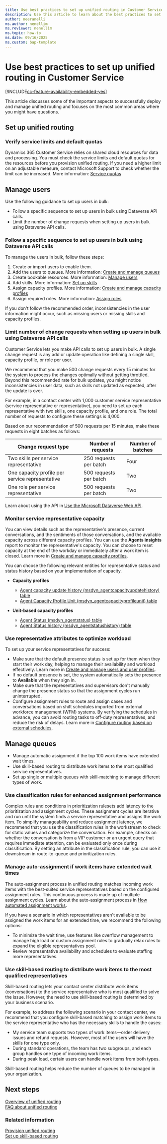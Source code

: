 ```yaml
---
title: Use best practices to set up unified routing in Customer Service
description: Use this article to learn about the best practices to set up unified routing in Customer Service and Dynamics 365 Contact Center and what to do for a successful implementation.
author: neeranelli
ms.author: nenellim
ms.reviewer: nenellim
ms.topic: how-to
ms.date: 09/16/2025
ms.custom: bap-template
---
```


# Use best practices to set up unified routing in Customer Service

[!INCLUDE[cc-feature-availability-embedded-yes](../../includes/cc-feature-availability-embedded-yes.md)]

This article discusses some of the important aspects to successfully deploy and manage unified routing and focuses on the most common areas where you might have questions.

## Set up unified routing

### Verify service limits and default quotas

Dynamics 365 Customer Service relies on shared cloud resources for data and processing. You must check the service limits and default quotas for the resources before you provision unified routing. If you need a higher limit on an adjustable measure, contact Microsoft Support to check whether the limit can be increased. More information: [Service quotas](../implement/service-quotas.md)

## Manage users

Use the following guidance to set up users in bulk:

- Follow a specific sequence to set up users in bulk using Dataverse API calls.
- Limit the number of change requests when setting up users in bulk using Dataverse API calls.

### Follow a specific sequence to set up users in bulk using Dataverse API calls

To manage the users in bulk, follow these steps:

1. Create or import users to enable them.
1. Add the users to queues. More information: [Create and manage queues](queues-omnichannel.md)
1. Create bookable resources. More information: [Manage users](users-user-profiles.md#manage-users-using-the-classic-experience)
1. Add skills. More information: [Set up skills](setup-skills-assign-agents.md)
1. Assign capacity profiles. More information: [Create and manage capacity profiles](capacity-profiles.md)
1. Assign required roles. More information: [Assign roles](../implement/add-users-assign-roles.md)

If you don't follow the recommended order, inconsistencies in the user information might occur, such as missing users or missing skills and capacity profiles.

### Limit number of change requests when setting up users in bulk using Dataverse API calls

Customer Service lets you make API calls to set up users in bulk. A single change request is any add or update operation like defining a single skill, capacity profile, or role per user.

We recommend that you make 500 change requests every 15 minutes for the system to process the changes optimally without getting throttled. Beyond this recommended rate for bulk updates, you might notice inconsistencies in user data, such as skills not updated as expected, after the update is over.

For example, in a contact center with 1,000 customer service representative (service representative or representative), you need to set up each representative with two skills, one capacity profile, and one role. The total number of requests to configure these settings is 4,000.

Based on our recommendation of 500 requests per 15 minutes, make these requests in eight batches as follows:

|Change request type|Number of requests|Number of batches|
|-----------|---------|------------|
|Two skills per service representative|250 requests per batch|Four|
|One capacity profile per service representative|500 requests per batch|Two|
|One role per service representative |500 requests per batch|Two|

Learn about using the API in [Use the Microsoft Dataverse Web API](/power-apps/developer/data-platform/webapi/overview).

### Monitor service representative capacity

You can view details such as the representative's presence, current conversations, and the sentiments of those conversations, and the available capacity across different capacity profiles. You can use the **Agents insights** report to monitor the representative's capacity. You can choose to reset capacity at the end of the workday or immediately after a work item is closed. Learn more in [Create and manage capacity profiles](capacity-profiles.md).

You can choose the following relevant entities for representative status and status history based on your implementation of capacity.

- **Capacity profiles**
  - [Agent capacity update history (msdyn_agentcapacityupdatehistory) table](../../developer/reference/entities/msdyn_agentcapacityupdatehistory.md)
  - [Agent Capacity Profile Unit (msdyn_agentcapacityprofileunit) table](../../developer/reference/entities/msdyn_agentcapacityprofileunit.md)

- **Unit-based capacity profiles**
  - [Agent Status (msdyn_agentstatus) table](../../developer/reference/entities/msdyn_agentstatus.md)
  - [Agent Status history (msdyn_agentstatushistory) table](../../developer/reference/entities/msdyn_agentstatushistory.md)

### Use representative attributes to optimize workload

To set up your service representatives for success:

- Make sure that the default presence status is set up for them when they start their work day, helping to manage their availability and workload effectively. Learn more in [Create and manage users and user profiles](users-user-profiles.md).
- If no default presence is set, the system automatically sets the presence to **Available** when they sign in.
- Make sure that the representatives and supervisors don't manually change the presence status so that the assignment cycles run uninterrupted.
- Configure assignment rules to route and assign cases and conversations based on shift schedules imported from external workforce management (WFM) systems. By verifying the schedules in advance, you can avoid routing tasks to off-duty representatives, and reduce the risk of delays. Learn more in [Configure routing based on external schedules](configure-routing-on-agent-calendar.md).

## Manage queues

- Manage automatic assignment if the top 100 work items have extended wait times.
- Use skill-based routing to distribute work items to the most qualified service representatives.
- Set up single or multiple queues with skill-matching to manage different types of work.

### Use classification rules for enhanced assignment performance

Complex rules and conditions in prioritization rulesets add latency to the prioritization and assignment cycles. These assignment cycles are iterative and run until the system finds a service representative and assigns the work item. To simplify manageability and reduce assignment latency, we recommend that you use the classification rules in the workstream to check for static values and categorize the conversation. For example, checks on whether the conversation is from a VIP customer or an urgent query that requires immediate attention, can be evaluated only once during classification. By setting an attribute in the classification rule, you can use it downstream in route-to-queue and prioritization rules.

### Manage auto-assignment if work items have extended wait times

The auto-assignment process in unified routing matches incoming work items with the best-suited service representatives based on the configured assignment rules. This continuous process is made up of multiple assignment cycles. Learn about the auto-assignment process in [How automated assignment works](assignment-methods.md#how-automated-assignment-works).

If you have a scenario in which representatives aren't available to be assigned the work items for an extended time, we recommend the following options:

- To minimize the wait time, use features like overflow management to manage high load or custom assignment rules to gradually relax rules to expand the eligible representatives pool.
- Review representative availability and schedules to evaluate staffing more representatives.

### Use skill-based routing to distribute work items to the most qualified representatives

Skill-based routing lets your contact center distribute work items (conversations) to the service representative who is most qualified to solve the issue. However, the need to use skill-based routing is determined by your business scenario.  

For example, to address the following scenario in your contact center, we recommend that you configure skill-based matching to assign work items to the service representative who has the necessary skills to handle the cases:

- My service team supports two types of work items&mdash;order delivery issues and refund requests. However, most of the users will have the skills for one type only.
- During standard operations, the team has two subgroups, and each group handles one type of incoming work items.
- During peak load, certain users can handle work items from both types.

Skill-based routing helps reduce the number of queues to be managed in your organization.

## Next steps

[Overview of unified routing](overview-unified-routing.md)  
[FAQ about unified routing](unified-routing-faqs.md)  

### Related information

[Provision unified routing](provision-unified-routing.md)  
[Set up skill-based routing](set-up-skill-based-routing.md)  
